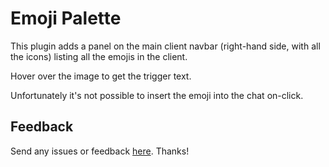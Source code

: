 #  Emoji Palette
This plugin adds a panel on the main client navbar (right-hand side, with all the icons) listing all the emojis in the client.

Hover over the image to get the trigger text.

Unfortunately it's not possible to insert the emoji into the chat on-click.

## Feedback
Send any issues or feedback [here](www.github.com/hjdarnel/runelite-emoji-palette-plugin). Thanks!